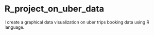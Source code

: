 # R_project_on_uber_data
I create a graphical data visualization on uber trips booking data using R language.
